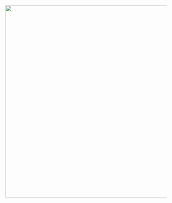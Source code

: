 ## 
<p align="center">
  <img width="7000" height="600" src="https://github.com/user-attachments/assets/45857d0f-e78b-4196-9f29-7f24c01d48ad">
</p>
